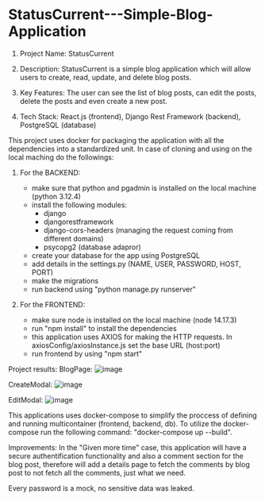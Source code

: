 # StatusCurrent---Simple-Blog-Application

1. Project Name: StatusCurrent

2. Description: StatusCurrent is a simple blog application which will allow users to create, read, update, and delete blog posts.

3. Key Features: The user can see the list of blog posts, can edit the posts, delete the posts and even create a new post.

4. Tech Stack: React.js (frontend), Django Rest Framework (backend), PostgreSQL (database)

This project uses docker for packaging the application with all the dependencies into a standardized unit. In case of cloning and using on the local maching do the followings:

1. For the BACKEND:
    - make sure that python and pgadmin is installed on the local machine (python 3.12.4)
    - install the following modules:
        - django
        - djangorestframework
        - django-cors-headers (managing the request coming from different domains)
        - psycopg2 (database adapror)
    - create your database for the app using PostgreSQL
    - add details in the settings.py (NAME, USER, PASSWORD, HOST, PORT)
    - make the migrations
    - run backend using "python manage.py runserver"

2. For the FRONTEND:
    - make sure node is installed on the local machine (node 14.17.3)
    - run "npm install" to install the dependencies
    - this application uses AXIOS for making the HTTP requests. In axiosConfig/axiosInstance.js set the base URL (host:port)
    - run frontend by using "npm start"

Project results:
BlogPage:
![image](https://github.com/user-attachments/assets/da44b8f7-da87-4c9f-9dfb-1e68a8ad8c3e)

CreateModal:
![image](https://github.com/user-attachments/assets/df2fc560-db54-4f67-8131-2eccce52883f)

EditModal:
![image](https://github.com/user-attachments/assets/fa4cc1e9-7673-48a7-88f0-3b711741aa15)


This applications uses docker-compose to simplify the proccess of defining and running multicontainer (frontend, backend, db). To utilize the docker-compose run the following command: "docker-compose up --build".

Improvements:
In the "Given more time" case, this application will have a secure authentification functionality and also a comment section for the blog post, therefore will add a details page to fetch the comments by blog post to not fetch all the comments, just what we need.

Every password is a mock, no sensitive data was leaked.
